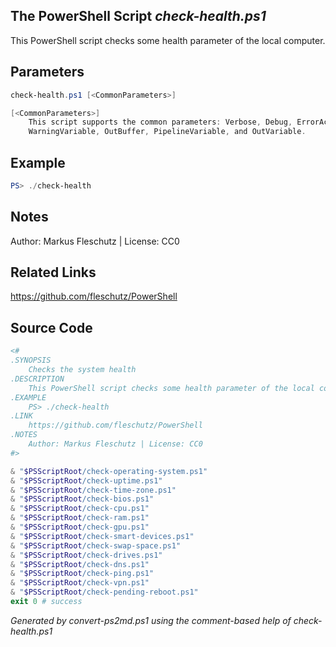 ## The PowerShell Script *check-health.ps1*

This PowerShell script checks some health parameter of the local computer.

## Parameters
```powershell
check-health.ps1 [<CommonParameters>]

[<CommonParameters>]
    This script supports the common parameters: Verbose, Debug, ErrorAction, ErrorVariable, WarningAction, 
    WarningVariable, OutBuffer, PipelineVariable, and OutVariable.
```

## Example
```powershell
PS> ./check-health

```

## Notes
Author: Markus Fleschutz | License: CC0

## Related Links
https://github.com/fleschutz/PowerShell

## Source Code
```powershell
<#
.SYNOPSIS
	Checks the system health 
.DESCRIPTION
	This PowerShell script checks some health parameter of the local computer.
.EXAMPLE
	PS> ./check-health
.LINK
	https://github.com/fleschutz/PowerShell
.NOTES
	Author: Markus Fleschutz | License: CC0
#>

& "$PSScriptRoot/check-operating-system.ps1"
& "$PSScriptRoot/check-uptime.ps1"
& "$PSScriptRoot/check-time-zone.ps1"
& "$PSScriptRoot/check-bios.ps1"
& "$PSScriptRoot/check-cpu.ps1"
& "$PSScriptRoot/check-ram.ps1"
& "$PSScriptRoot/check-gpu.ps1"
& "$PSScriptRoot/check-smart-devices.ps1"
& "$PSScriptRoot/check-swap-space.ps1"
& "$PSScriptRoot/check-drives.ps1"
& "$PSScriptRoot/check-dns.ps1"
& "$PSScriptRoot/check-ping.ps1"
& "$PSScriptRoot/check-vpn.ps1"
& "$PSScriptRoot/check-pending-reboot.ps1"
exit 0 # success
```

*Generated by convert-ps2md.ps1 using the comment-based help of check-health.ps1*
